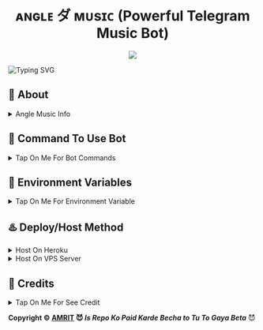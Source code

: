 <p align="center">
  <img src="" alt="">
</p>
<h1 align="center">
  ᴀɴɢʟᴇ ダ ᴍᴜsɪᴄ (Powerful Telegram Music Bot)
</h1>
<p align="center">
  <img src="https://files.catbox.moe/nzpm5w.jpg">
</p>

![Typing SVG](https://readme-typing-svg.herokuapp.com/?lines=Welcome+To+ANGLE-MUSIC;A+Highly+Advance+Bot;Made+By+tg-@ll_BRANDED_ll!;ANGLE+Music+is+an+advanced+&+powerful+multi-featured+Telegram+vc++streaming+bot+.;Must+Give+Credit+To+AMRIT;Because+He+Public+The+Paid+Repo;Thank+You!)
</p>


## 🤖 About

<details><summary>Angle Music Info</summary>
<p title="Angle Music">Angle Music is an open-source Telegram multi-featured vc streaming bot developed by using the Python programming language and Pyrogram MTProto client library of the Telegram API and PyTgCalls library, a secure and reliable way to interact with the Telegram platform.</p>
</details>


## 📒 Command To Use Bot

<details><summary>Tap On Me For Bot Commands</summary>
<b>
🖍️ All Members Commands :-

- `/start` : By This Command You Can Check Bot Is Alive Or Not
- `/play` : Stream Only Audio On VC.
- `/vplay ` :  Stream Audio With Video.

🖍️ Only For Chat Admis Commands :-
- `/pause` :  Pause Running Stream.
- `/resume` : Resume Paused Stream.
- `/skip` : Skip Current Stream To Next.
- `/end` : Stop Current Running Stream.

🖍️ Only For Owner Commands :-
- `/ping` : Show The Ping
- `/broadcast` or `/gcast` : Broadcast A Message To Your Bot User, Reply This Command To Broadcast Message
- `/stats` : Show The Stats Of Bot
</b>
</details>

## 👀 Environment Variables

<details><summary>Tap On Me For Environment Variable</summary>

- `API_ID` : Get From [my.telegram.org](https://my.telegram.org)
- `API_HASH` : Get From [my.telegram.org](https://my.telegram.org)
- `BOT_TOKEN` : Get From [BotFather](https://telegram.me/BotFather)
- `MONGO_DB_URL` : Mongodb Database Url For Main Bot 
- `OWNER_ID` : It mean Admin/Owner Id For Broadcasting Message.
- `LOG_GROUP_ID` : Log group id start with -100xxxxxx
- `START_IMAGE_URL` : Your Start Img Url

**Note:** have any problem or don't understand something, you can ask the **[sᴜᴘᴘᴏʀᴛ ɢʀᴏᴜᴘ](https://t.me/+ll_KINGDOM_ll)** or **[Amrit](https://t.me/ll_BRANDED_ll)** 

</details>


## ♨️ Deploy/Host Method 


<details><summary>Host On Heroku</summary>
<h3 align="center">
    ─「 ᴅᴇᴩʟᴏʏ ᴏɴ ʜᴇʀᴏᴋᴜ 」─
</h3>

<p align="center"><a href="https://dashboard.heroku.com/new?template=https://github.com/amritraj78/ANGLE-MUSIC"> <img src="https://img.shields.io/badge/Deploy%20On%20Heroku-black?style=for-the-badge&logo=heroku" width="220" height="38.45"/></a></p>

 </h3> </details>


<details><summary>Host On VPS Server</summary>


**1. At First Copy & Paste Below Command.**

```sudo apt install curl ffmpeg git nano python3-pip screen -y && cd && rm-rf DV-MUSIC-V2 && git clone https://github.com/IamDvis/DV-MUSIC-V2 && cd DV-MUSIC-V2 && pip3 install -r requirements.txt --force-reinstall &* screen -R DvisMusic```


**2. Now Run This Command & Add Your Variables.**

```nano Config.env```


**3. After That Save and Exit By Below Buttons.**

```ctrl + s```

```ctrl + x```


**4. Now Run Your Bot in Background.**

```python3 -m DvisMusic```


**5. Now Exit From Screen & Close Your Vps & Enjoy**

```ctrl + a + d```

 </h3> </details>



## 📑 Credits

<details><summary>Tap On Me For See Credit</summary>

- [**`Pyrogram:`**](https://github.com/pyrogram) All functions of Dvis Music based on this mtproto client library.
- [**`Py-TgCalls:`**](https://github.com/py-tgcalls) Telegram Streaming system of Dvis Music based on this library.
- 💝 Credit Goes To Base Repo Owner [Aditya Halder](https://github.com/AdityaHalder)
- 💖 And Thank You So Much To All Who Help In This Journey 💕
</b>
</details>

**Copyright ©️ [AMRIT](https://t.me/ll_BRANDED_ll) 😈 <i>Is Repo Ko Paid Karde Becha to Tu To Gaya Beta</i>** 😈
 

